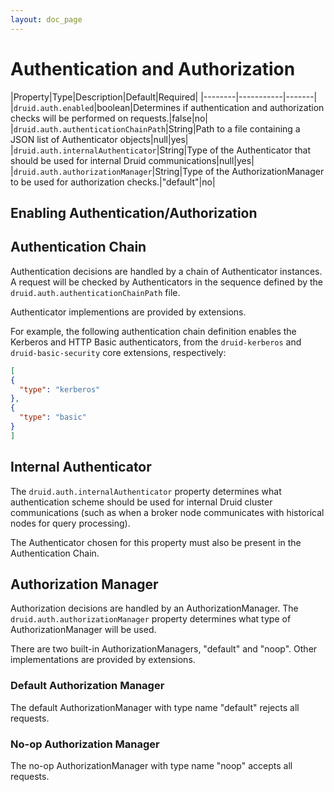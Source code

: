 ```yaml
---
layout: doc_page
---
```


# Authentication and Authorization

|Property|Type|Description|Default|Required|
|--------|-----------|-------|
|`druid.auth.enabled`|boolean|Determines if authentication and authorization checks will be performed on requests.|false|no|
|`druid.auth.authenticationChainPath`|String|Path to a file containing a JSON list of Authenticator objects|null|yes|
|`druid.auth.internalAuthenticator`|String|Type of the Authenticator that should be used for internal Druid communications|null|yes|
|`druid.auth.authorizationManager`|String|Type of the AuthorizationManager to be used for authorization checks.|"default"|no|

## Enabling Authentication/Authorization

## Authentication Chain
Authentication decisions are handled by a chain of Authenticator instances. A request will be checked by Authenticators in the sequence defined by the `druid.auth.authenticationChainPath` file.

Authenticator implementions are provided by extensions.

For example, the following authentication chain definition enables the Kerberos and HTTP Basic authenticators, from the `druid-kerberos` and `druid-basic-security` core extensions, respectively:

```json
[
{
  "type": "kerberos"
},
{
  "type": "basic"
}
]
```

## Internal Authenticator
The `druid.auth.internalAuthenticator` property determines what authentication scheme should be used for internal Druid cluster communications (such as when a broker node communicates with historical nodes for query processing).

The Authenticator chosen for this property must also be present in the Authentication Chain.

## Authorization Manager
Authorization decisions are handled by an AuthorizationManager. The `druid.auth.authorizationManager` property determines what type of AuthorizationManager will be used. 

There are two built-in AuthorizationManagers, "default" and "noop". Other implementations are provided by extensions.

### Default Authorization Manager
The default AuthorizationManager with type name "default" rejects all requests.

### No-op Authorization Manager
The no-op AuthorizationManager with type name "noop" accepts all requests.
